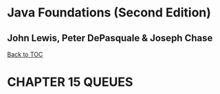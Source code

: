 # **Java Foundations (Second Edition)**
## John Lewis, Peter DePasquale & Joseph Chase

[Back to TOC](THE%20BOOK%20ON%20JAVA.md)

# CHAPTER 15 QUEUES